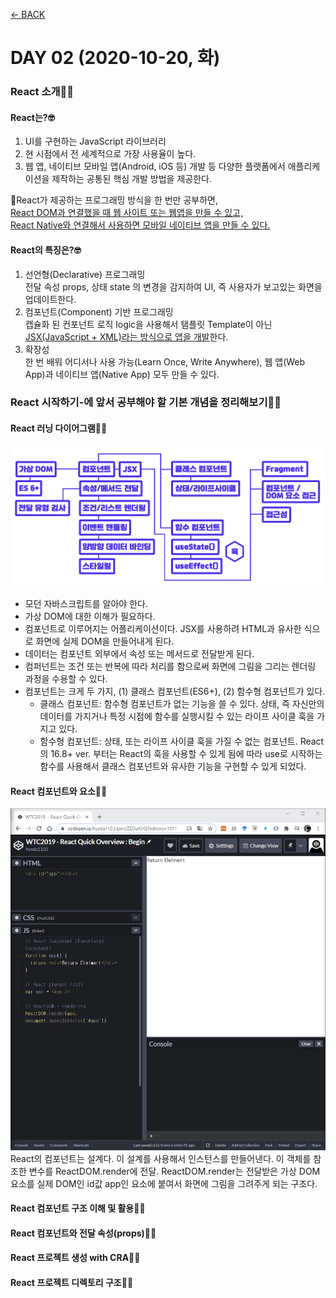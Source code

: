 [← BACK](./README.md)

# DAY 02 (2020-10-20, 화) 

### React 소개🤸‍♀️

#### React는?🤓 
1. UI를 구현하는 JavaScript 라이브러리 
2. 현 시점에서 전 세계적으로 가장 사용율이 높다. 
3. 웹 앱, 네이티브 모바일 앱(Android, iOS 등) 개발 등 다양한 플랫폼에서 애플리케이션을 제작하는 공통된 핵심 개발 방법을 제공한다.  
  
🤖React가 제공하는 프로그래밍 방식을 한 번만 공부하면,  
<ins>React DOM과 연결했을 때 웹 사이트 또는 웹앱을 만들 수 있고,</ins>  
<ins>React Native와 연결해서 사용하면 모바일 네이티브 앱을 만들 수 있다.</ins> 
  
  
#### React의 특징은?🤓
1. 선언형(Declarative) 프로그래밍  
전달 속성 props, 상태 state 의 변경을 감지하여 UI, 즉 사용자가 보고있는 화면을 업데이트한다.
2. 컴포넌트(Component) 기반 프로그래밍  
캡슐화 된 컨포넌트 로직 logic을 사용해서 탬플릿 Template이 아닌 <ins>JSX(JavaScript + XML)라는 방식으로 앱을 개발</ins>한다. 
3. 확장성  
한 번 배워 어디서나 사용 가능(Learn Once, Write Anywhere), 웹 앱(Web App)과 네이티브 앱(Native App) 모두 만들 수 있다.  
  
  
### React 시작하기-에 앞서 공부해야 할 기본 개념을 정리해보기🤸‍♀️

#### React 러닝 다이어그램🤸‍♀️
![React 러닝 다이어그램](./assets/week01_tue01.jpg "React 러닝 다이어그램")  
+ 모던 자바스크립트를 알아야 한다.
+ 가상 DOM에 대한 이해가 필요하다.
+ 컴포넌트로 이루어지는 어플리케이션이다. JSX를 사용하려 HTML과 유사한 식으로 화면에 실제 DOM을 만들어내게 된다.
+ 데이터는 컴포넌트 외부에서 속성 또는 메서드로 전달받게 된다.
+ 컴퍼넌트는 조건 또는 반복에 따라 처리를 함으로써 화면에 그림을 그리는 렌더링 과정을 수용할 수 있다.
+ 컴포넌트는 크게 두 가지, (1) 클래스 컴포넌트(ES6+), (2) 함수형 컴포넌트가 있다.
    - 클래스 컴포넌트: 함수형 컴포넌트가 없는 기능을 쓸 수 있다. 상태, 즉 자신만의 데이터를 가지거나 특정 시점에 함수를 실행시킬 수 있는 라이프 사이클 훅을 가지고 있다. 
    - 함수형 컴포넌트: 상태, 또는 라이프 사이클 훅을 가질 수 없는 컴포넌트. React의 16.8+ ver. 부터는 React의 훅을 사용할 수 있게 됨에 따라 use로 시작하는 함수를 사용해서 클래스 컴포넌트와 유사한 기능을 구현할 수 있게 되었다. 

#### React 컴포넌트와 요소🤸‍♀️
![React 실습](./assets/week01_tue02.png "React 실습")  
React의 컴포넌트는 설계다. 이 설계를 사용해서 인스턴스를 만들어낸다.
이 객체를 참조한 변수를 ReactDOM.render에 전달. ReactDOM.render는 전달받은 가상 DOM요소를 실제 DOM인 id값 app인 요소에 붙여서 화면에 그림을 그려주게 되는 구조다.

#### React 컴포넌트 구조 이해 및 활용🤸‍♀️

#### React 컴포넌트와 전달 속성(props)🤸‍♀️

#### React 프로젝트 생성 with CRA🤸‍♀️

#### React 프로젝트 디렉토리 구조🤸‍♀️
